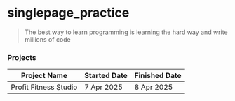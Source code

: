 # singlepage_practice

> The best way to learn programming is learning the hard way and write millions of code

### Projects

| Project Name          | Started Date | Finished Date |
| --------------------- | ------------ | ------------- |
| Profit Fitness Studio | 7 Apr 2025   | 8 Apr 2025    |
